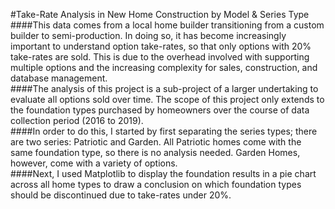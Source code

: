 #Take-Rate Analysis in New Home Construction by Model & Series Type
####This data comes from a local home builder transitioning from a custom builder to semi-production. In doing so, it has become increasingly important to understand option take-rates, so that only options with 20% take-rates are sold. This is due to the overhead involved with supporting multiple options and the increasing complexity for sales, construction, and database management.<BR>
####The analysis of this project is a sub-project of a larger undertaking to evaluate all options sold over time. The scope of this project only extends to the foundation types purchased by homeowners over the course of data collection period (2016 to 2019).<BR>
####In order to do this, I started by first separating the series types; there are two series: Patriotic and Garden. All Patriotic homes come with the same foundation type, so there is no analysis needed. Garden Homes, however, come with a variety of options. <BR>
####Next, I used Matplotlib to display the foundation results in a pie chart across all home types to draw a conclusion on which foundation types should be discontinued due to take-rates under 20%. 
